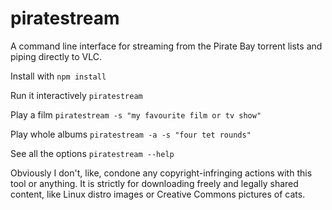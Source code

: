 # piratestream
A command line interface for streaming from the Pirate Bay torrent lists and piping directly to VLC.

Install with `npm install`

Run it interactively `piratestream`

Play a film `piratestream -s "my favourite film or tv show"`

Play whole albums `piratestream -a -s "four tet rounds"`

See all the options `piratestream --help`

Obviously I don't, like, condone any copyright-infringing actions with this tool or anything. It is strictly for downloading freely and legally shared content, like Linux distro images or Creative Commons pictures of cats.

